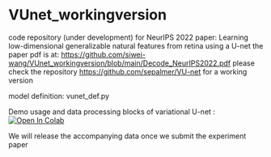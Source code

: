 # VUnet_workingversion
code repository (under development) for NeurIPS 2022 paper: Learning low-dimensional generalizable natural features from retina using a U-net
the paper pdf is at: https://github.com/siwei-wang/VUnet_workingversion/blob/main/Decode_NeurIPS2022.pdf
please check the repository https://github.com/sepalmer/VU-net for a working version

model definition: vunet_def.py

Demo usage and data processing blocks of 
variational U-net : [![Open In Colab](https://colab.research.google.com/assets/colab-badge.svg)](https://github.com/siwei-wang/VUnet_workingversion/blob/main/VUnet_demo.ipynb)

We will release the accompanying data once we submit the experiment paper
